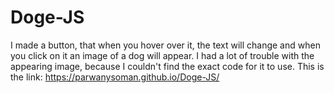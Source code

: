 # Doge-JS

I made a button, that when you hover over it, the text will change and when you click on it an image of a dog will appear. 
I had a lot of trouble with the appearing image, because I couldn't find the exact code for it to use.
This is the link: https://parwanysoman.github.io/Doge-JS/
